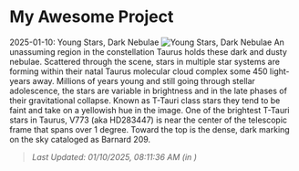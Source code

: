 # My Awesome Project

<!-- APOD Start -->
2025-01-10: Young Stars, Dark Nebulae
![Young Stars, Dark Nebulae](https://apod.nasa.gov/apod/image/2501/B209V773Tau_1024.png)
An unassuming region in the constellation Taurus holds these dark and dusty nebulae. Scattered through the scene, stars in multiple star systems are forming within their natal Taurus molecular cloud complex some 450 light-years away. Millions of years young and still going through stellar adolescence, the stars are variable in brightness and in the late phases of their gravitational collapse. Known as T-Tauri class stars they tend to be faint and take on a yellowish hue in the image. One of the brightest T-Tauri stars in Taurus, V773 (aka HD283447) is near the center of the telescopic frame that spans over 1 degree. Toward the top is the dense, dark marking on the sky cataloged as Barnard 209.
> _Last Updated: 01/10/2025, 08:11:36 AM (in )_
<!-- APOD End -->
